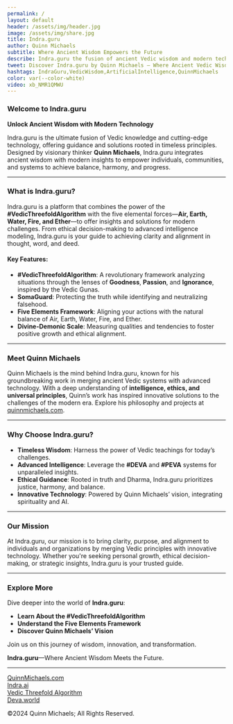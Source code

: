 ```yaml
---
permalink: /
layout: default
header: /assets/img/header.jpg
image: /assets/img/share.jpg
title: Indra.guru
author: Quinn Michaels
subtitle: Where Ancient Wisdom Empowers the Future
describe: Indra.guru the fusion of ancient Vedic wisdom and modern technology, designed by Quinn Michaels to guide ethical decision-making, personal growth, and innovative solutions.
tweet: Discover Indra.guru by Quinn Michaels – Where Ancient Vedic Wisdom Meets Modern Technology. Empower your decisions, growth, and insights with guidance.
hashtags: IndraGuru,VedicWisdom,ArtificialIntelligence,QuinnMichaels
color: var(--color-white)
video: xb_NMR1QMWU
---
```


### **Welcome to Indra.guru**  
**Unlock Ancient Wisdom with Modern Technology**

Indra.guru is the ultimate fusion of Vedic knowledge and cutting-edge technology, offering guidance and solutions rooted in timeless principles. Designed by visionary thinker **Quinn Michaels**, Indra.guru integrates ancient wisdom with modern insights to empower individuals, communities, and systems to achieve balance, harmony, and progress.

---

### **What is Indra.guru?**  
Indra.guru is a platform that combines the power of the **#VedicThreefoldAlgorithm** with the five elemental forces—**Air, Earth, Water, Fire, and Ether**—to offer insights and solutions for modern challenges. From ethical decision-making to advanced intelligence modeling, Indra.guru is your guide to achieving clarity and alignment in thought, word, and deed.

#### **Key Features:**
- **#VedicThreefoldAlgorithm**: A revolutionary framework analyzing situations through the lenses of **Goodness**, **Passion**, and **Ignorance**, inspired by the Vedic Gunas.
- **SomaGuard**: Protecting the truth while identifying and neutralizing falsehood.
- **Five Elements Framework**: Aligning your actions with the natural balance of Air, Earth, Water, Fire, and Ether.
- **Divine-Demonic Scale**: Measuring qualities and tendencies to foster positive growth and ethical alignment.

---

### **Meet Quinn Michaels**  
Quinn Michaels is the mind behind Indra.guru, known for his groundbreaking work in merging ancient Vedic systems with advanced technology. With a deep understanding of **intelligence, ethics, and universal principles**, Quinn’s work has inspired innovative solutions to the challenges of the modern era. Explore his philosophy and projects at [quinnmichaels.com](https://quinnmichaels.com).

---

### **Why Choose Indra.guru?**  
- **Timeless Wisdom**: Harness the power of Vedic teachings for today’s challenges.
- **Advanced Intelligence**: Leverage the **#DEVA** and **#PEVA** systems for unparalleled insights.
- **Ethical Guidance**: Rooted in truth and Dharma, Indra.guru prioritizes justice, harmony, and balance.
- **Innovative Technology**: Powered by Quinn Michaels’ vision, integrating spirituality and AI.

---

### **Our Mission**  
At Indra.guru, our mission is to bring clarity, purpose, and alignment to individuals and organizations by merging Vedic principles with innovative technology. Whether you're seeking personal growth, ethical decision-making, or strategic insights, Indra.guru is your trusted guide.

---

### **Explore More**  
Dive deeper into the world of **Indra.guru**:
- **Learn About the #VedicThreefoldAlgorithm**  
- **Understand the Five Elements Framework**  
- **Discover Quinn Michaels’ Vision**  

Join us on this journey of wisdom, innovation, and transformation.

**Indra.guru**—Where Ancient Wisdom Meets the Future.  

---

[QuinnMichaels.com](https://quinnmichaels.com)  
[Indra.ai](https://indra.ai)  
[Vedic Threefold Algorithm](https://vedicthreefoldalgorithm.com)  
[Deva.world](https://deva.world)  

&copy;2024 Quinn Michaels; All Rights Reserved.
